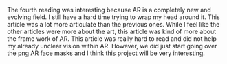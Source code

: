 The fourth reading was interesting because AR is a completely new and evolving field. I still have a hard time trying to wrap my head around it. This article was a lot more articulate than the previous ones. While I feel like the other articles were more about the art, this article was kind of more about the frame work of AR. This article was really hard to read and did not help my already unclear vision within AR. However, we did just start going over the png AR face masks and I think this project will be very interesting.  
